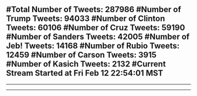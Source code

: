 #Total Number of Tweets: 287986 
#Number of Trump Tweets: 94033
#Number of Clinton Tweets: 60106
#Number of Cruz Tweets: 59190
#Number of Sanders Tweets: 42005
#Number of Jeb! Tweets: 14168
#Number of Rubio Tweets: 12459
#Number of Carson Tweets: 3915
#Number of Kasich Tweets: 2132
#Current Stream Started at Fri Feb 12 22:54:01 MST
---
---
---
